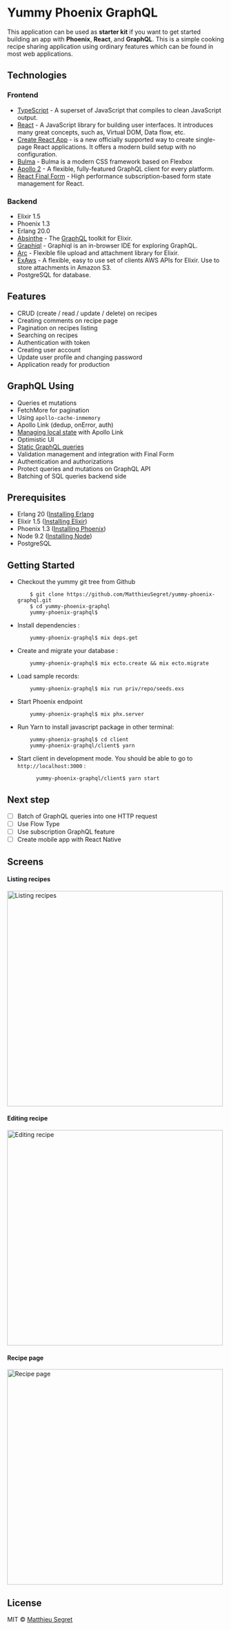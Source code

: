 # Yummy Phoenix GraphQL

This application can be used as **starter kit** if you want to get started building an app with **Phoenix**, **React**,
and **GraphQL**. This is a simple cooking recipe sharing application using ordinary features which can be found in most
web applications.

## Technologies

### Frontend

* [TypeScript](https://github.com/Microsoft/TypeScript) - A superset of JavaScript that compiles to clean JavaScript
  output.
* [React](https://facebook.github.io/react) - A JavaScript library for building user interfaces. It introduces many
  great concepts, such as, Virtual DOM, Data flow, etc.
* [Create React App](https://github.com/facebookincubator/create-react-app) - is a new officially supported way to
  create single-page React applications. It offers a modern build setup with no configuration.
* [Bulma](https://bulma.io) - Bulma is a modern CSS framework based on Flexbox
* [Apollo 2](http://dev.apollodata.com) - A flexible, fully-featured GraphQL client for every platform.
* [React Final Form](https://github.com/erikras/react-final-form) - High performance subscription-based form state
  management for React.

### Backend

* Elixir 1.5
* Phoenix 1.3
* Erlang 20.0
* [Absinthe](https://github.com/absinthe-graphql/absinthe) - The [GraphQL](http://graphql.org) toolkit for Elixir.
* [Graphiql](https://github.com/graphql/graphiql) - Graphiql is an in-browser IDE for exploring GraphQL.
* [Arc](https://github.com/stavro/arc) - Flexible file upload and attachment library for Elixir.
* [ExAws](https://github.com/CargoSense/ex_aws) - A flexible, easy to use set of clients AWS APIs for Elixir. Use to
  store attachments in Amazon S3.
* PostgreSQL for database.

## Features

* CRUD (create / read / update / delete) on recipes
* Creating comments on recipe page
* Pagination on recipes listing
* Searching on recipes
* Authentication with token
* Creating user account
* Update user profile and changing password
* Application ready for production

## GraphQL Using

* Queries et mutations
* FetchMore for pagination
* Using `apollo-cache-inmemory`
* Apollo Link (dedup, onError, auth)
* [Managing local state](https://github.com/apollographql/apollo-link-state) with Apollo Link
* Optimistic UI
* [Static GraphQL queries](https://dev-blog.apollodata.com/5-benefits-of-static-graphql-queries-b7fa90b0b69a)
* Validation management and integration with Final Form
* Authentication and authorizations
* Protect queries and mutations on GraphQL API
* Batching of SQL queries backend side

## Prerequisites

* Erlang 20 ([Installing Erlang](https://github.com/asdf-vm/asdf)
* Elixir 1.5 ([Installing Elixir](https://elixir-lang.org/install.html))
* Phoenix 1.3 ([Installing Phoenix](https://hexdocs.pm/phoenix/installation.html))
* Node 9.2 ([Installing Node](https://nodejs.org/en/download/package-manager))
* PostgreSQL

## Getting Started

* Checkout the yummy git tree from Github

          $ git clone https://github.com/MatthieuSegret/yummy-phoenix-graphql.git
          $ cd yummy-phoenix-graphql
          yummy-phoenix-graphql$

* Install dependencies :

          yummy-phoenix-graphql$ mix deps.get

* Create and migrate your database :

          yummy-phoenix-graphql$ mix ecto.create && mix ecto.migrate

* Load sample records:

          yummy-phoenix-graphql$ mix run priv/repo/seeds.exs

* Start Phoenix endpoint

          yummy-phoenix-graphql$ mix phx.server

* Run Yarn to install javascript package in other terminal:

          yummy-phoenix-graphql$ cd client
          yummy-phoenix-graphql/client$ yarn

* Start client in development mode. You should be able to go to `http://localhost:3000` :

            yummy-phoenix-graphql/client$ yarn start

## Next step

* [ ] Batch of GraphQL queries into one HTTP request
* [ ] Use Flow Type
* [ ] Use subscription GraphQL feature
* [ ] Create mobile app with React Native

## Screens

#### Listing recipes

<img alt="Listing recipes" src="http://documents.matthieusegret.com/listing-recipes.png" width="500">

#### Editing recipe

<img alt="Editing recipe" src="http://documents.matthieusegret.com/editing-recipe.png" width="500">

#### Recipe page

<img alt="Recipe page" src="http://documents.matthieusegret.com/recipe-page.png" width="500">

## License

MIT © [Matthieu Segret](http://matthieusegret.com)
